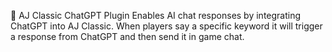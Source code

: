 💬 AJ Classic ChatGPT Plugin
Enables AI chat responses by integrating ChatGPT into AJ Classic. When players say a specific keyword it will trigger a response from ChatGPT and then send it in game chat.
